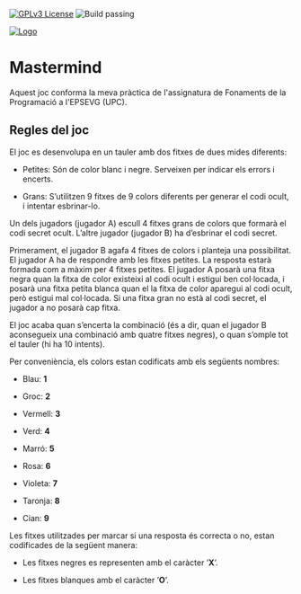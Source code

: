 
[![GPLv3 License](https://img.shields.io/badge/License-GPL%20v3-yellow.svg)](https://opensource.org/licenses/)
![Build passing](https://app.travis-ci.com/travis-ci/travis-web.svg?branch=master)

[![Logo](https://camo.githubusercontent.com/824ab59f0f7eff5585ea26cb01600b956575c85b87824e362738a74cd52c0c06/68747470733a2f2f7777772e7570632e6564752f636f6d756e69636163696f2f63612f6964656e74697461742f646573636172726567612d6172786975732d677261666963732f666974786572732d6d617263612d7072696e636970616c2f7570632d706f73697469752d70333030352e706e67)](https://www.upc.edu/ca)

# Mastermind



Aquest joc conforma la meva pràctica de l'assignatura de Fonaments de la Programació 
a l'EPSEVG (UPC).

## Regles del joc

El joc es desenvolupa en un tauler amb dos fitxes de dues mides diferents:

- Petites: Són de color blanc i negre. Serveixen per indicar els errors i encerts.

- Grans: S’utilitzen 9 fitxes de 9 colors diferents per generar el codi ocult, i intentar esbrinar-lo.
           
Un dels jugadors (jugador A) escull 4 fitxes grans de colors que formarà el codi secret ocult. L’altre jugador (jugador B) ha d’esbrinar el codi secret.

Primerament, el jugador B agafa 4 fitxes de colors i planteja una possibilitat. El jugador A ha de respondre amb les fitxes petites. La resposta estarà formada com a màxim per 4 fitxes petites. El jugador A posarà una fitxa negra quan la fitxa de color existeixi al codi ocult i estigui ben col·locada, i posarà una fitxa petita blanca quan el la fitxa de color aparegui al codi ocult, però estigui mal col·locada. Si una fitxa gran no està al codi secret, el jugador a no posarà cap fitxa.

El joc acaba quan s’encerta la combinació (és a dir, quan el jugador B aconsegueix una combinació amb quatre fitxes negres), o quan s’omple tot el tauler (hi ha 10 intents).

Per conveniència, els colors estan codificats amb els següents nombres:

- Blau: **1**

- Groc: **2**

- Vermell: **3**

- Verd: **4**

- Marró: **5**

- Rosa: **6**

- Violeta: **7**

- Taronja: **8**

- Cian: **9**

Les fitxes utilitzades per marcar si una resposta és correcta o no, estan codificades de la següent manera:

- Les fitxes negres es representen amb el caràcter ’**X**’.

- Les fitxes blanques amb el caràcter ’**O**’.
